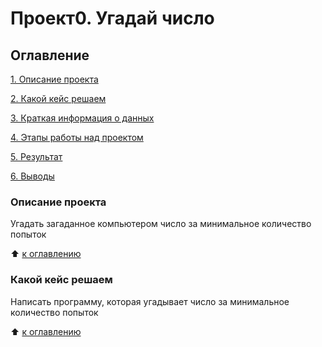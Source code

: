 # Проект0. Угадай число

## Оглавление

[1. Описание проекта](https://github.com/Nekpox/sf_data_science/tree/main/project_0/README.md#Описание-проекта) 

[2. Какой кейс решаем](https://github.com/Nekpox/sf_data_science/tree/main/project_0/README.md#Какой-кейс-решаем) 

[3. Краткая информация о данных](https://github.com/Nekpox/sf_data_science/tree/main/project_0/README.md#Краткая-информация-о-данных) 

[4. Этапы работы над проектом](https://github.com/Nekpox/sf_data_science/tree/main/project_0/README.md#Этапы-работы-над-проектом) 

[5. Результат](https://github.com/Nekpox/sf_data_science/tree/main/project_0/README.md#Результат) 

[6. Выводы](https://github.com/Nekpox/sf_data_science/tree/main/project_0/README.md#Выводы) 

### Описание проекта
Угадать загаданное компьютером число за минимальное количество попыток

:arrow_up: [к оглавлению](https://github.com/Nekpox/sf_data_science/tree/main/project_0/README.md#Оглавление) 

### Какой кейс решаем
Написать программу, которая угадывает число за минимальное количество попыток

:arrow_up: [к оглавлению](https://github.com/Nekpox/sf_data_science/tree/main/project_0/README.md#Оглавление) 